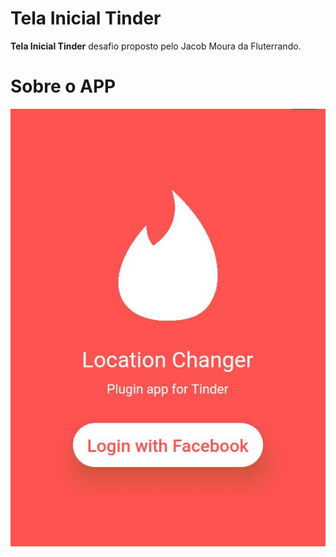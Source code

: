 # Tela Inicial Tinder

**Tela Inicial Tinder** desafio proposto pelo Jacob Moura da Fluterrando.


# Sobre o APP


![alt text](https://github.com/sirwez/Dart_Init/blob/main/Flutter/tinderScreenInit/Screenshot/tinderScreen.jpeg)
